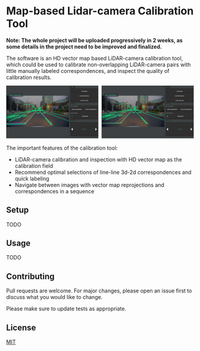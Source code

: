 # Map-based Lidar-camera Calibration Tool

**Note: The whole project will be uploaded progressively in 2 weeks, as some details in the project need to be improved and finalized.**

The software is an HD vector map based LiDAR-camera calibration tool, which could be used to calibrate non-overlapping LiDAR-camera pairs with little manually labeled correspondences, and inspect the quality of calibration results.   

![software](screenshots/software.png)  

The important features of the calibration tool:  
* LiDAR-camera calibration and inspection with HD vector map as the calibration field
* Recommend optimal selections of line-line 3d-2d correspondences and quick labeling
* Navigate between images with vector map reprojections and correspondences in a sequence

## Setup 

TODO

## Usage

TODO

## Contributing

Pull requests are welcome. For major changes, please open an issue first to discuss what you would like to change.

Please make sure to update tests as appropriate.

## License
[MIT](https://choosealicense.com/licenses/mit/)